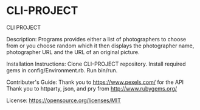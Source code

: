 # CLI-PROJECT
CLI PROJECT

Description:  Programs provides either a list of photographers to choose from or you choose random which it then displays the photographer name, photographer URL and the URL of an original picture.

Installation Instructions:  Clone CLI-PROJECT repository. Install required gems in config/Environment.rb. Run bin/run.

Contributer's Guide:  Thank you to https://www.pexels.com/ for the API </b>
                        Thank you to httparty, json, and pry from http://www.rubygems.org/
                      

License:  https://opensource.org/licenses/MIT
